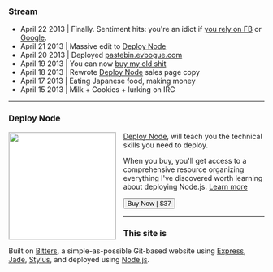 ### Stream

+ April 22 2013 | Finally. Sentiment hits: you're an idiot if [you rely on FB](http://andrewchen.co/2013/04/22/why-developers-are-leaving-the-facebook-platform/) or [Google](https://github.com/duncan-bayne/duncan-bayne.github.com/wiki/Expunging-Google).
+ April 21 2013 | Massive edit to [Deploy Node](http://deployno.de)
+ April 20 2013 | Deployed [pastebin.evbogue.com](http://pastebin.evbogue.com/) 
+ April 19 2013 | You can now [buy my old shit](/oldshit)
+ April 18 2013 | Rewrote [Deploy Node](http://deployno.de) sales page copy
+ April 17 2013 | Eating Japanese food, making money
+ April 15 2013 | Milk + Cookies + lurking on IRC


***

### Deploy Node

<a href="http://deployno.de"><img src="/images/deploy.jpg" width="210px" style="margin-bottom: .5em; border: 1px solid #ccc; background: white; float: left; margin-right: 1em;"></a> [Deploy Node](http://deployno.de), will teach you the technical skills you need to deploy. 

When you buy, you'll get access to a comprehensive resource organizing everything I've discovered worth learning about deploying Node.js. [Learn more](http://deployno.de) 

<a href="http://evbogue.fetchapp.com/sell/sfasaixe/ppc"><button class="button">Buy Now | $37</button></a>

***

### This site is

Built on [Bitters](https://github.com/evbogue/bitters), a simple-as-possible Git-based website using [Express](http://expressjs.com/), [Jade](http://jade-lang.com/), [Stylus](http://learnboost.github.io/stylus/), and deployed using [Node.js](http://nodejs.org).
